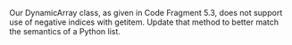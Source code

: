 Our DynamicArray class, as given in Code Fragment 5.3, does not support
use of negative indices with getitem. Update that method to better
match the semantics of a Python list.